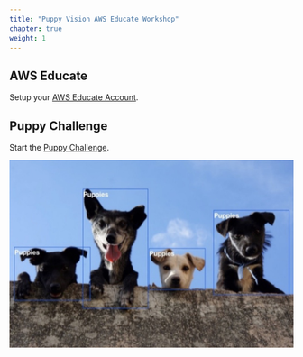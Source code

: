 ```yaml
---
title: "Puppy Vision AWS Educate Workshop"
chapter: true
weight: 1
---
```


## AWS Educate

Setup your [AWS Educate Account](/10_aws_educate.html).

## Puppy Challenge

Start the [Puppy Challenge](/20_puppy_vision.html).

[![Detecting puppies](20_puppy_vision/images/puppy-vision-01.jpg "Detecting puppies")](/20_puppy_vision.html)

